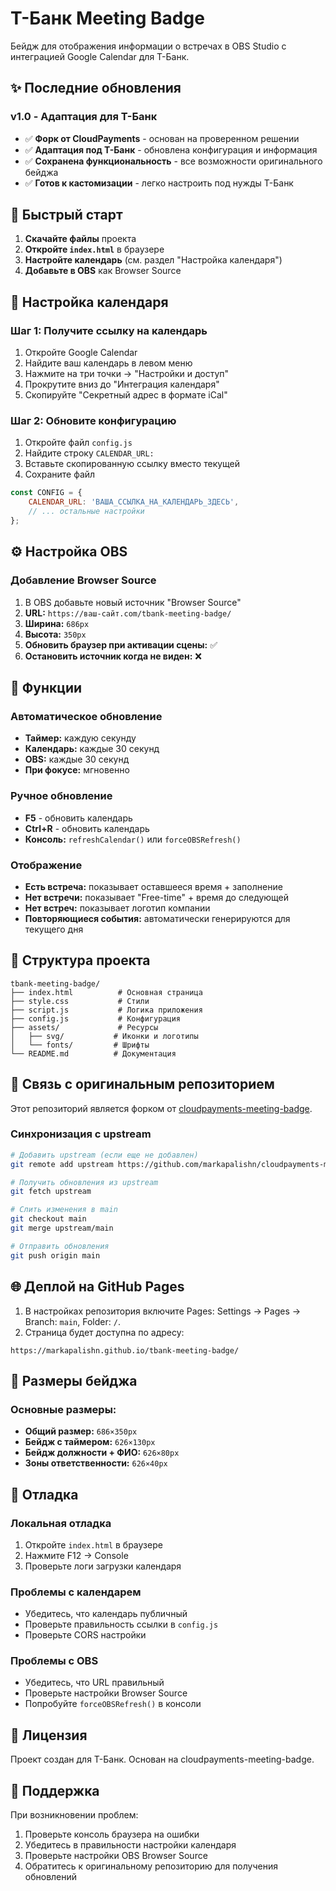 # Т-Банк Meeting Badge

Бейдж для отображения информации о встречах в OBS Studio с интеграцией Google Calendar для Т-Банк.

## ✨ Последние обновления

### v1.0 - Адаптация для Т-Банк

* ✅ **Форк от CloudPayments** - основан на проверенном решении
* ✅ **Адаптация под Т-Банк** - обновлена конфигурация и информация
* ✅ **Сохранена функциональность** - все возможности оригинального бейджа
* ✅ **Готов к кастомизации** - легко настроить под нужды Т-Банк

## 🚀 Быстрый старт

1. **Скачайте файлы** проекта
2. **Откройте `index.html`** в браузере
3. **Настройте календарь** (см. раздел "Настройка календаря")
4. **Добавьте в OBS** как Browser Source

## 📅 Настройка календаря

### Шаг 1: Получите ссылку на календарь

1. Откройте Google Calendar
2. Найдите ваш календарь в левом меню
3. Нажмите на три точки → "Настройки и доступ"
4. Прокрутите вниз до "Интеграция календаря"
5. Скопируйте "Секретный адрес в формате iCal"

### Шаг 2: Обновите конфигурацию

1. Откройте файл `config.js`
2. Найдите строку `CALENDAR_URL:`
3. Вставьте скопированную ссылку вместо текущей
4. Сохраните файл

```javascript
const CONFIG = {
    CALENDAR_URL: 'ВАША_ССЫЛКА_НА_КАЛЕНДАРЬ_ЗДЕСЬ',
    // ... остальные настройки
};
```

## ⚙️ Настройка OBS

### Добавление Browser Source

1. В OBS добавьте новый источник "Browser Source"
2. **URL:** `https://ваш-сайт.com/tbank-meeting-badge/`
3. **Ширина:** `686px`
4. **Высота:** `350px`
5. **Обновить браузер при активации сцены:** ✅
6. **Остановить источник когда не виден:** ❌

## 🔧 Функции

### Автоматическое обновление

* **Таймер:** каждую секунду
* **Календарь:** каждые 30 секунд
* **OBS:** каждые 30 секунд
* **При фокусе:** мгновенно

### Ручное обновление

* **F5** - обновить календарь
* **Ctrl+R** - обновить календарь
* **Консоль:** `refreshCalendar()` или `forceOBSRefresh()`

### Отображение

* **Есть встреча:** показывает оставшееся время + заполнение
* **Нет встречи:** показывает "Free-time" + время до следующей
* **Нет встреч:** показывает логотип компании
* **Повторяющиеся события:** автоматически генерируются для текущего дня

## 📁 Структура проекта

```
tbank-meeting-badge/
├── index.html          # Основная страница
├── style.css           # Стили
├── script.js           # Логика приложения
├── config.js           # Конфигурация
├── assets/             # Ресурсы
│   ├── svg/           # Иконки и логотипы
│   └── fonts/         # Шрифты
└── README.md          # Документация
```

## 🌿 Связь с оригинальным репозиторием

Этот репозиторий является форком от [cloudpayments-meeting-badge](https://github.com/markapalishn/cloudpayments-meeting-badge).

### Синхронизация с upstream

```bash
# Добавить upstream (если еще не добавлен)
git remote add upstream https://github.com/markapalishn/cloudpayments-meeting-badge.git

# Получить обновления из upstream
git fetch upstream

# Слить изменения в main
git checkout main
git merge upstream/main

# Отправить обновления
git push origin main
```

## 🌐 Деплой на GitHub Pages

1. В настройках репозитория включите Pages: Settings → Pages → Branch: `main`, Folder: `/`.
2. Страница будет доступна по адресу:

```
https://markapalishn.github.io/tbank-meeting-badge/
```

## 📏 Размеры бейджа

### Основные размеры:

* **Общий размер:** `686×350px`
* **Бейдж с таймером:** `626×130px`
* **Бейдж должности + ФИО:** `626×80px`
* **Зоны ответственности:** `626×40px`

## 🐛 Отладка

### Локальная отладка

1. Откройте `index.html` в браузере
2. Нажмите F12 → Console
3. Проверьте логи загрузки календаря

### Проблемы с календарем

* Убедитесь, что календарь публичный
* Проверьте правильность ссылки в `config.js`
* Проверьте CORS настройки

### Проблемы с OBS

* Убедитесь, что URL правильный
* Проверьте настройки Browser Source
* Попробуйте `forceOBSRefresh()` в консоли

## 📝 Лицензия

Проект создан для Т-Банк. Основан на cloudpayments-meeting-badge.

## 🤝 Поддержка

При возникновении проблем:

1. Проверьте консоль браузера на ошибки
2. Убедитесь в правильности настройки календаря
3. Проверьте настройки OBS Browser Source
4. Обратитесь к оригинальному репозиторию для получения обновлений